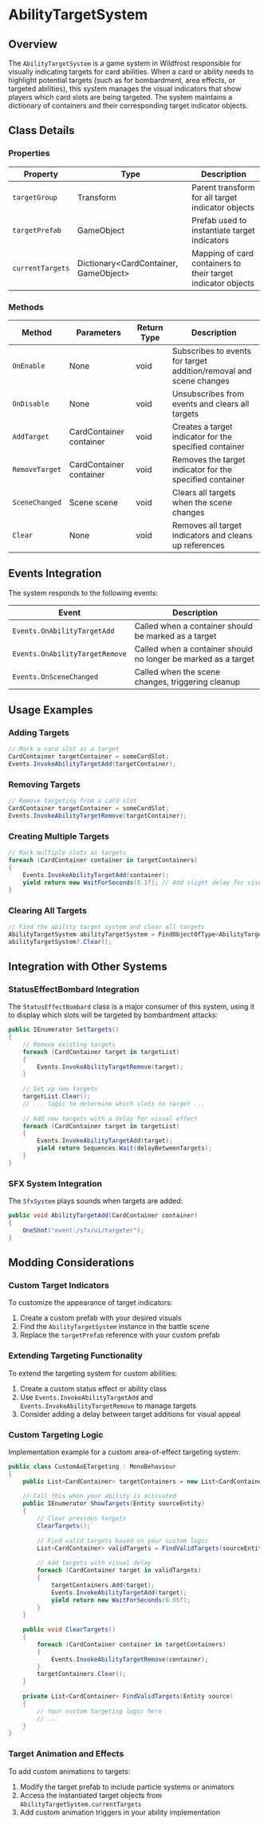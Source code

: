 # AbilityTargetSystem

## Overview
The `AbilityTargetSystem` is a game system in Wildfrost responsible for visually indicating targets for card abilities. When a card or ability needs to highlight potential targets (such as for bombardment, area effects, or targeted abilities), this system manages the visual indicators that show players which card slots are being targeted. The system maintains a dictionary of containers and their corresponding target indicator objects.

## Class Details

### Properties

| Property | Type | Description |
|----------|------|-------------|
| `targetGroup` | Transform | Parent transform for all target indicator objects |
| `targetPrefab` | GameObject | Prefab used to instantiate target indicators |
| `currentTargets` | Dictionary<CardContainer, GameObject> | Mapping of card containers to their target indicator objects |

### Methods

| Method | Parameters | Return Type | Description |
|--------|------------|-------------|-------------|
| `OnEnable` | None | void | Subscribes to events for target addition/removal and scene changes |
| `OnDisable` | None | void | Unsubscribes from events and clears all targets |
| `AddTarget` | CardContainer container | void | Creates a target indicator for the specified container |
| `RemoveTarget` | CardContainer container | void | Removes the target indicator for the specified container |
| `SceneChanged` | Scene scene | void | Clears all targets when the scene changes |
| `Clear` | None | void | Removes all target indicators and cleans up references |

## Events Integration

The system responds to the following events:

| Event | Description |
|-------|-------------|
| `Events.OnAbilityTargetAdd` | Called when a container should be marked as a target |
| `Events.OnAbilityTargetRemove` | Called when a container should no longer be marked as a target |
| `Events.OnSceneChanged` | Called when the scene changes, triggering cleanup |

## Usage Examples

### Adding Targets
```csharp
// Mark a card slot as a target
CardContainer targetContainer = someCardSlot;
Events.InvokeAbilityTargetAdd(targetContainer);
```

### Removing Targets
```csharp
// Remove targeting from a card slot
CardContainer targetContainer = someCardSlot;
Events.InvokeAbilityTargetRemove(targetContainer);
```

### Creating Multiple Targets
```csharp
// Mark multiple slots as targets
foreach (CardContainer container in targetContainers)
{
    Events.InvokeAbilityTargetAdd(container);
    yield return new WaitForSeconds(0.1f); // Add slight delay for visual effect
}
```

### Clearing All Targets
```csharp
// Find the ability target system and clear all targets
AbilityTargetSystem abilityTargetSystem = FindObjectOfType<AbilityTargetSystem>();
abilityTargetSystem?.Clear();
```

## Integration with Other Systems

### StatusEffectBombard Integration
The `StatusEffectBombard` class is a major consumer of this system, using it to display which slots will be targeted by bombardment attacks:

```csharp
public IEnumerator SetTargets()
{
    // Remove existing targets
    foreach (CardContainer target in targetList)
    {
        Events.InvokeAbilityTargetRemove(target);
    }
    
    // Set up new targets
    targetList.Clear();
    // ... logic to determine which slots to target ...
    
    // Add new targets with a delay for visual effect
    foreach (CardContainer target in targetList)
    {
        Events.InvokeAbilityTargetAdd(target);
        yield return Sequences.Wait(delayBetweenTargets);
    }
}
```

### SFX System Integration
The `SfxSystem` plays sounds when targets are added:

```csharp
public void AbilityTargetAdd(CardContainer container)
{
    OneShot("event:/sfx/ui/targeter");
}
```

## Modding Considerations

### Custom Target Indicators
To customize the appearance of target indicators:

1. Create a custom prefab with your desired visuals
2. Find the `AbilityTargetSystem` instance in the battle scene
3. Replace the `targetPrefab` reference with your custom prefab

### Extending Targeting Functionality
To extend the targeting system for custom abilities:

1. Create a custom status effect or ability class
2. Use `Events.InvokeAbilityTargetAdd` and `Events.InvokeAbilityTargetRemove` to manage targets
3. Consider adding a delay between target additions for visual appeal

### Custom Targeting Logic
Implementation example for a custom area-of-effect targeting system:

```csharp
public class CustomAoETargeting : MonoBehaviour
{
    public List<CardContainer> targetContainers = new List<CardContainer>();
    
    // Call this when your ability is activated
    public IEnumerator ShowTargets(Entity sourceEntity)
    {
        // Clear previous targets
        ClearTargets();
        
        // Find valid targets based on your custom logic
        List<CardContainer> validTargets = FindValidTargets(sourceEntity);
        
        // Add targets with visual delay
        foreach (CardContainer target in validTargets)
        {
            targetContainers.Add(target);
            Events.InvokeAbilityTargetAdd(target);
            yield return new WaitForSeconds(0.05f);
        }
    }
    
    public void ClearTargets()
    {
        foreach (CardContainer container in targetContainers)
        {
            Events.InvokeAbilityTargetRemove(container);
        }
        targetContainers.Clear();
    }
    
    private List<CardContainer> FindValidTargets(Entity source)
    {
        // Your custom targeting logic here
        // ...
    }
}
```

### Target Animation and Effects
To add custom animations to targets:

1. Modify the target prefab to include particle systems or animators
2. Access the instantiated target objects from `AbilityTargetSystem.currentTargets`
3. Add custom animation triggers in your ability implementation

